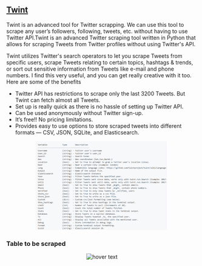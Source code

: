 ## [Twint](https://github.com/twintproject/twint)

Twint is an advanced tool for Twitter scrapping. We can use this tool to scrape any user’s followers, following, tweets, etc. without having to use Twitter API.Twint is an advanced Twitter scraping tool written in Python that allows for scraping Tweets from Twitter profiles without using Twitter's API.

Twint utilizes Twitter's search operators to let you scrape Tweets from specific users, scrape Tweets relating to certain topics, hashtags & trends, or sort out sensitive information from Tweets like e-mail and phone numbers. I find this very useful, and you can get really creative with it too.
Here are some of the benefits

  * Twitter API has restrictions to scrape only the last 3200 Tweets. But Twint can fetch almost all Tweets.
  * Set up is really quick as there is no hassle of setting up Twitter API.
  * Can be used anonymously without Twitter sign-up.
  * It’s free!! No pricing limitations.
  * Provides easy to use options to store scraped tweets into different formats — CSV, JSON, SQLite, and Elasticsearch.


<p align="center">
  <img src="Screenshot (139).png" width="350" title="hover text">
 
</p>

### Table to be scraped
<p align="center">
  <img src="Screenshot (140).png" width="350" title="hover text">
 
</p>
